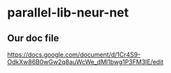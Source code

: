 # parallel-lib-neur-net
## Our doc file
https://docs.google.com/document/d/1Cr4S9-OdkXw86B0wGw2q8auWcWe_dMl1bwg1P3FM3lE/edit

